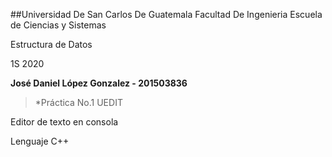 ##Universidad De San Carlos De Guatemala
Facultad De Ingenieria
Escuela de Ciencias y Sistemas

Estructura de Datos 

1S 2020

**José Daniel López Gonzalez - 201503836**

>*Práctica No.1
UEDIT
>
Editor de texto en consola

Lenguaje C++

